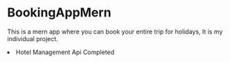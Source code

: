 # BookingAppMern
This is a mern app where you can book your entire trip for holidays, It is my individual project.
<li>Hotel Management Api Completed</li>
